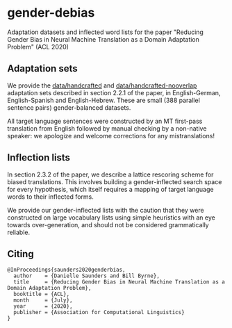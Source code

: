 # gender-debias
Adaptation datasets and inflected word lists for the paper "Reducing Gender Bias in Neural Machine Translation as a Domain Adaptation Problem" (ACL 2020)


## Adaptation sets
We provide the [data/handcrafted](handcrafted) and [data/handcrafted-nooverlap](handcrafted-nooverlap) adaptation sets described in section 2.2.1 of the paper, in English-German, English-Spanish and English-Hebrew. These are small (388 parallel sentence pairs) gender-balanced datasets. 

All target language sentences were constructed by an MT first-pass translation from English followed by manual checking by a non-native speaker: we apologize and welcome corrections for any mistranslations!

## Inflection lists
In section 2.3.2 of the paper, we describe a lattice rescoring scheme for biased translations. This involves building a gender-inflected search space for every hypothesis, which itself requires a mapping of target language words to their inflected forms. 

We provide our gender-inflected lists with the caution that they were constructed on large vocabulary lists using simple heuristics with an eye towards over-generation, and should not be considered grammatically reliable.

## Citing

```
@InProceedings{saunders2020genderbias,
  author    = {Danielle Saunders and Bill Byrne},
  title     = {Reducing Gender Bias in Neural Machine Translation as a Domain Adaptation Problem},
  booktitle = {ACL},
  month     = {July},
  year      = {2020},
  publisher = {Association for Computational Linguistics}
}
```
